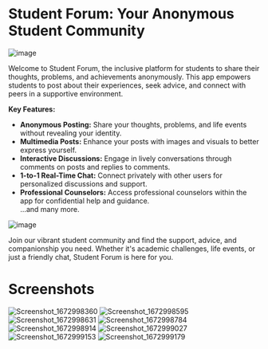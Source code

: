 # Student Forum: Your Anonymous Student Community
![image](https://github.com/shriyansnaik/Student-Forum/assets/66057990/558293b6-1445-4a03-bdac-e571ad306b7b)

Welcome to Student Forum, the inclusive platform for students to share their thoughts, problems, and achievements anonymously. This app empowers students to post about their experiences, seek advice, and connect with peers in a supportive environment.

**Key Features:**

- **Anonymous Posting:** Share your thoughts, problems, and life events without revealing your identity.  
- **Multimedia Posts:** Enhance your posts with images and visuals to better express yourself.  
- **Interactive Discussions:** Engage in lively conversations through comments on posts and replies to comments.  
- **1-to-1 Real-Time Chat:** Connect privately with other users for personalized discussions and support.  
- **Professional Counselors:** Access professional counselors within the app for confidential help and guidance.  
  ...and many more.
  
![image](https://github.com/shriyansnaik/Student-Forum/assets/66057990/09d17cf5-8d08-4472-8cc3-1baff28d3082)

Join our vibrant student community and find the support, advice, and companionship you need. Whether it's academic challenges, life events, or just a friendly chat, Student Forum is here for you.

# Screenshots
![Screenshot_1672998360](https://user-images.githubusercontent.com/66057990/210977932-29c724be-f8d6-4fe7-8018-7f488e9463b2.png)
![Screenshot_1672998595](https://user-images.githubusercontent.com/66057990/210978132-8f6c7745-1821-4443-8387-c79f2e7f3b44.png)
![Screenshot_1672998631](https://user-images.githubusercontent.com/66057990/210978247-76ff73be-cde2-49fc-bd33-8fa9ef655637.png)
![Screenshot_1672998784](https://user-images.githubusercontent.com/66057990/210978323-827a92a6-2332-4c51-96bb-5f6d3e2a076d.png)
![Screenshot_1672998914](https://user-images.githubusercontent.com/66057990/210978956-d3ee18fb-c0f4-4546-9cee-6440133936b8.png)
![Screenshot_1672999027](https://user-images.githubusercontent.com/66057990/210978679-433c4074-846b-4e26-bedd-e84f7bf63985.png)
![Screenshot_1672999153](https://user-images.githubusercontent.com/66057990/210979064-ad0a2102-a6f8-4d86-a140-91131fd2e470.png)
![Screenshot_1672999179](https://user-images.githubusercontent.com/66057990/210979121-924e1da1-2e3b-4fda-9311-d4f07b0b60bc.png)



